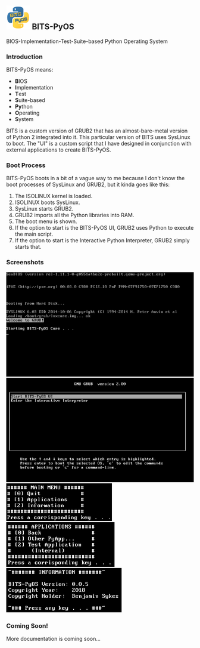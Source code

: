 ## ![Logo](common/icon.png) BITS-PyOS
BIOS-Implementation-Test-Suite-based Python Operating System

### Introduction

BITS-PyOS means:
- **B**IOS
- **I**mplementation
- **T**est
- **S**uite-based
- **Py**thon
- **O**perating
- **S**ystem

BITS is a custom version of GRUB2 that has an almost-bare-metal version of Python 2 integrated into it. This particular version of BITS uses SysLinux to boot. The "UI" is a custom script that I have designed in conjunction with external applications to create BITS-PyOS.

### Boot Process

BITS-PyOS boots in a bit of a vague way to me because I don't know the boot processes of SysLinux and GRUB2, but it kinda goes like this:
1. The ISOLINUX kernel is loaded.
2. ISOLINUX boots SysLinux.
3. SysLinux starts GRUB2.
4. GRUB2 imports all the Python libraries into RAM.
5. The boot menu is shown.
6. If the option to start is the BITS-PyOS UI, GRUB2 uses Python to execute the main script.
7. If the option to start is the Interactive Python Interpreter, GRUB2 simply starts that.

### Screenshots

![Boot Screen](screenshots/boot.png)  
![Startup Menu](screenshots/startupmenu.png)  
![Main Menu](screenshots/mainmenu.png) ![Apps Menu](screenshots/appsmenu.png) ![Info](screenshots/info.png)

### Coming Soon!

More documentation is coming soon...
